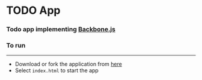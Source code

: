 # TODO App

### Todo app implementing [Backbone.js](http://backbonejs.org/)

### To run
---------------------------
- Download or fork the application from [here](https://github.com/AaronJuarez/todo-app)
- Select ```index.html``` to start the app
